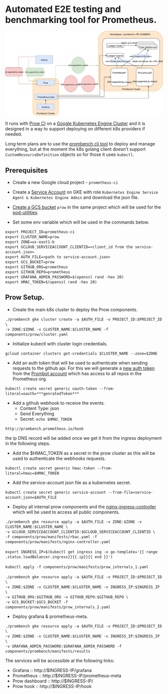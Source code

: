 # Automated E2E testing and benchmarking tool for Prometheus.

![Prombench Design](design.svg)

It runs with [Prow CI](https://github.com/kubernetes/test-infra/blob/master/prow/) on a [Google Kubernetes Engine Cluster](https://cloud.google.com/kubernetes-engine/) and it is designed in a way to support deploying on different k8s providers if needed.

Long term plans are to use the [prombench cli tool](cmd/prombench) to deploy and manage everything, but at the moment the  k8s golang client doesn't support `CustomResourceDefinition` objects so for those it uses `kubectl`.

## Prerequisites 
- Create a new Google cloud project - `prometheus-ci`
- Create a [Service Account](https://cloud.google.com/kubernetes-engine/docs/tutorials/authenticating-to-cloud-platform#step_3_create_service_account_credentials) on GKE with role `Kubernetes Engine Service Agent & Kubernetes Engine Admin` and download the json file.
- [Create a GCS bucket](https://console.cloud.google.com/storage/) `prow` in the same project which will be used for the [pod-utilities](https://github.com/kubernetes/test-infra/blob/master/prow/pod-utilities.md).

- Set some env variable which will be used in the commands below.
```
export PROJECT_ID=prometheus-ci 
export CLUSTER_NAME=prow
export ZONE=us-east1-b
export GCLOUD_SERVICEACCOUNT_CLIENTID=<client_id from the service-account.json>
export AUTH_FILE=<path to service-account.json>
export GCS_BUCKET=prow
export GITHUB_ORG=prometheus
export GITHUB_REPO=prometheus
export GRAFANA_ADMIN_PASSWORD=$(openssl rand -hex 20)
export HMAC_TOKEN=$(openssl rand -hex 20)
```
## Prow Setup.

- Create the main k8s cluster to deploy the Prow components.

```
./prombench gke cluster create -a $AUTH_FILE -v PROJECT_ID:$PROJECT_ID \
-v ZONE:$ZONE -v CLUSTER_NAME:$CLUSTER_NAME -f components/prow/cluster.yaml
```

- Initialize kubectl with cluster login credentials.
```
gcloud container clusters get-credentials $CLUSTER_NAME --zone=$ZONE
```
- Add an auth token that will be used to authenticate when sending requests to the github api.
For this we will generate a [new auth token](https://github.com/settings/tokens) from the [Prombot account](https://github.com/prombot) which has access to all repos in the Prometheus org.

```
kubectl create secret generic oauth-token --from-literal=oauth=***genratedToken***
```

- Add a github webhook to receive the events.
  * Content Type: json
  * Send Everything
   * Secret: `echo $HMAC_TOKEN`
```
http://prombench.prometheus.io/hook
```
the ip DNS record will be added once we get it from the ingress deployment in the following steps.

- Add the $HMAC_TOKEN as a secret in the prow cluster as this will be used to authenticate the webhooks requests.
```
kubectl create secret generic hmac-token --from-literal=hmac=$HMAC_TOKEN
```

- Add the service-account json file as a kubernetes secret.
```
kubectl create secret generic service-account --from-file=service-account.json=$AUTH_FILE
```

- Deploy all internal prow components and the [nginx-ingress-controller](https://github.com/kubernetes/ingress-nginx) which will be used to access all public components.
```
./prombench gke resource apply -a $AUTH_FILE -v ZONE:$ZONE -v CLUSTER_NAME:$CLUSTER_NAME \
-v GCLOUD_SERVICEACCOUNT_CLIENTID:$GCLOUD_SERVICEACCOUNT_CLIENTID \
-f components/prow/manifests/rbac.yaml -f components/prow/manifests/nginx-controller.yaml

export INGRESS_IP=$(kubectl get ingress ing -o go-template='{{ range .status.loadBalancer.ingress}}{{.ip}}{{ end }}')

kubectl apply -f components/prow/manifests/prow_internals_1.yaml

./prombench gke resource apply -a $AUTH_FILE -v PROJECT_ID:$PROJECT_ID \
-v ZONE:$ZONE -v CLUSTER_NAME:$CLUSTER_NAME -v INGRESS_IP:$INGRESS_IP \
-v GITHUB_ORG:$GITHUB_ORG -v GITHUB_REPO:$GITHUB_REPO \
-v GCS_BUCKET:$GCS_BUCKET -f components/prow/manifests/prow_internals_2.yaml
```

- Deploy grafana & prometheus-meta.
```
./prombench gke resource apply -a $AUTH_FILE -v PROJECT_ID:$PROJECT_ID \
-v ZONE:$ZONE -v CLUSTER_NAME:$CLUSTER_NAME -v INGRESS_IP:$INGRESS_IP \
-v GRAFANA_ADMIN_PASSWORD:$GRAFANA_ADMIN_PASSWORD -f components/prombench/manifests/results
```

The services will be accessible at the following links:
  * Grafana ::  http://$INGRESS-IP/grafana
  * Prometheus ::  http://$INGRESS-IP/prometheus-meta
  * Prow dashboard :: http://$INGRESS-IP/
  * Prow hook :: http://$INGRESS-IP/hook
